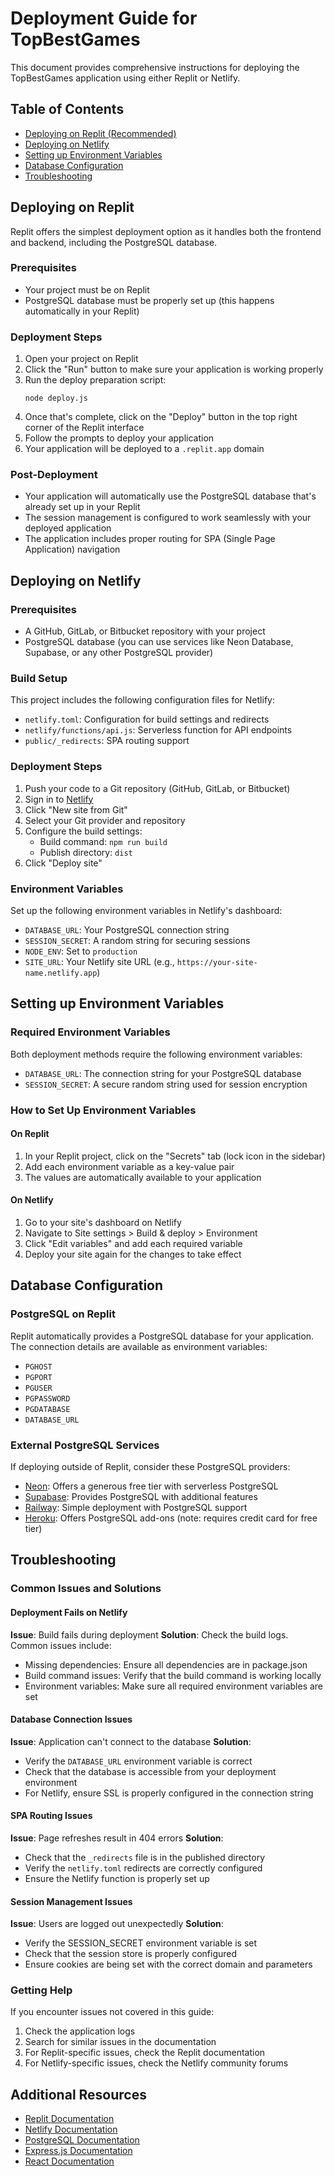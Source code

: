 # Deployment Guide for TopBestGames

This document provides comprehensive instructions for deploying the TopBestGames application using either Replit or Netlify.

## Table of Contents

- [Deploying on Replit (Recommended)](#deploying-on-replit)
- [Deploying on Netlify](#deploying-on-netlify)
- [Setting up Environment Variables](#setting-up-environment-variables)
- [Database Configuration](#database-configuration)
- [Troubleshooting](#troubleshooting)

## Deploying on Replit

Replit offers the simplest deployment option as it handles both the frontend and backend, including the PostgreSQL database.

### Prerequisites

- Your project must be on Replit
- PostgreSQL database must be properly set up (this happens automatically in your Replit)

### Deployment Steps

1. Open your project on Replit
2. Click the "Run" button to make sure your application is working properly
3. Run the deploy preparation script:
   ```
   node deploy.js
   ```
4. Once that's complete, click on the "Deploy" button in the top right corner of the Replit interface
5. Follow the prompts to deploy your application
6. Your application will be deployed to a `.replit.app` domain

### Post-Deployment

- Your application will automatically use the PostgreSQL database that's already set up in your Replit
- The session management is configured to work seamlessly with your deployed application
- The application includes proper routing for SPA (Single Page Application) navigation

## Deploying on Netlify

### Prerequisites

- A GitHub, GitLab, or Bitbucket repository with your project
- PostgreSQL database (you can use services like Neon Database, Supabase, or any other PostgreSQL provider)

### Build Setup

This project includes the following configuration files for Netlify:

- `netlify.toml`: Configuration for build settings and redirects
- `netlify/functions/api.js`: Serverless function for API endpoints
- `public/_redirects`: SPA routing support

### Deployment Steps

1. Push your code to a Git repository (GitHub, GitLab, or Bitbucket)
2. Sign in to [Netlify](https://app.netlify.com/)
3. Click "New site from Git"
4. Select your Git provider and repository
5. Configure the build settings:
   - Build command: `npm run build`
   - Publish directory: `dist`
6. Click "Deploy site"

### Environment Variables

Set up the following environment variables in Netlify's dashboard:

- `DATABASE_URL`: Your PostgreSQL connection string
- `SESSION_SECRET`: A random string for securing sessions
- `NODE_ENV`: Set to `production`
- `SITE_URL`: Your Netlify site URL (e.g., `https://your-site-name.netlify.app`)

## Setting up Environment Variables

### Required Environment Variables

Both deployment methods require the following environment variables:

- `DATABASE_URL`: The connection string for your PostgreSQL database
- `SESSION_SECRET`: A secure random string used for session encryption

### How to Set Up Environment Variables

#### On Replit

1. In your Replit project, click on the "Secrets" tab (lock icon in the sidebar)
2. Add each environment variable as a key-value pair
3. The values are automatically available to your application

#### On Netlify

1. Go to your site's dashboard on Netlify
2. Navigate to Site settings > Build & deploy > Environment
3. Click "Edit variables" and add each required variable
4. Deploy your site again for the changes to take effect

## Database Configuration

### PostgreSQL on Replit

Replit automatically provides a PostgreSQL database for your application. The connection details are available as environment variables:

- `PGHOST`
- `PGPORT`
- `PGUSER`
- `PGPASSWORD`
- `PGDATABASE`
- `DATABASE_URL`

### External PostgreSQL Services

If deploying outside of Replit, consider these PostgreSQL providers:

- [Neon](https://neon.tech): Offers a generous free tier with serverless PostgreSQL
- [Supabase](https://supabase.com): Provides PostgreSQL with additional features
- [Railway](https://railway.app): Simple deployment with PostgreSQL support
- [Heroku](https://heroku.com): Offers PostgreSQL add-ons (note: requires credit card for free tier)

## Troubleshooting

### Common Issues and Solutions

#### Deployment Fails on Netlify

**Issue**: Build fails during deployment
**Solution**: Check the build logs. Common issues include:
- Missing dependencies: Ensure all dependencies are in package.json
- Build command issues: Verify that the build command is working locally
- Environment variables: Make sure all required environment variables are set

#### Database Connection Issues

**Issue**: Application can't connect to the database
**Solution**:
- Verify the `DATABASE_URL` environment variable is correct
- Check that the database is accessible from your deployment environment
- For Netlify, ensure SSL is properly configured in the connection string

#### SPA Routing Issues

**Issue**: Page refreshes result in 404 errors
**Solution**:
- Check that the `_redirects` file is in the published directory
- Verify the `netlify.toml` redirects are correctly configured
- Ensure the Netlify function is properly set up

#### Session Management Issues

**Issue**: Users are logged out unexpectedly
**Solution**:
- Verify the SESSION_SECRET environment variable is set
- Check that the session store is properly configured
- Ensure cookies are being set with the correct domain and parameters

### Getting Help

If you encounter issues not covered in this guide:

1. Check the application logs
2. Search for similar issues in the documentation
3. For Replit-specific issues, check the Replit documentation
4. For Netlify-specific issues, check the Netlify community forums

## Additional Resources

- [Replit Documentation](https://docs.replit.com/)
- [Netlify Documentation](https://docs.netlify.com/)
- [PostgreSQL Documentation](https://www.postgresql.org/docs/)
- [Express.js Documentation](https://expressjs.com/)
- [React Documentation](https://reactjs.org/docs/getting-started.html)